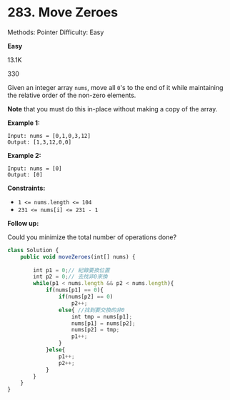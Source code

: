 # 283. Move Zeroes

Methods: Pointer
Difficulty: Easy

**Easy**

13.1K

330

Given an integer array `nums`, move all `0`'s to the end of it while maintaining the relative order of the non-zero elements.

**Note** that you must do this in-place without making a copy of the array.

**Example 1:**

```
Input: nums = [0,1,0,3,12]
Output: [1,3,12,0,0]

```

**Example 2:**

```
Input: nums = [0]
Output: [0]

```

**Constraints:**

- `1 <= nums.length <= 104`
- `231 <= nums[i] <= 231 - 1`

**Follow up:**

Could you minimize the total number of operations done?

```jsx
class Solution {
    public void moveZeroes(int[] nums) {
        
        int p1 = 0;// 紀錄要換位置
        int p2 = 0;// 去找非0來換
        while(p1 < nums.length && p2 < nums.length){
            if(nums[p1] == 0){
                if(nums[p2] == 0) 
                    p2++;
                else{ //找到要交換的非0
                    int tmp = nums[p1];
                    nums[p1] = nums[p2];
                    nums[p2] = tmp;
                    p1++;
                }
            }else{
                p1++;
                p2++;
            }
        }
    }
}
```